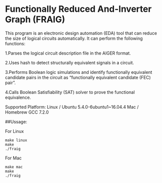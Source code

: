 Functionally Reduced And-Inverter Graph (FRAIG)
===
This program is an electronic design automation (EDA) tool that can reduce the size of logical circuits automatically. It can perform the following functions:

1.Parses the logical circuit description file in the AIGER format.

2.Uses hash to detect structurally equivalent signals in a circuit.

3.Performs Boolean logic simulations and identify functionally equivalent candidate pairs in the circuit as “functionally equivalent candidate (FEC) pair”.

4.Calls Boolean Satisfiability (SAT) solver to prove the functional equivalence.


Supported Platform:
  Linux / Ubuntu 5.4.0-6ubuntu1~16.04.4
  Mac / Homebrew GCC 7.2.0
  
##Ussage:

  For Linux
  ```
  make linux
  make
  ./fraig
  ```
  For Mac
  ```
  make mac
  make
  ./fraig
  ```
  
